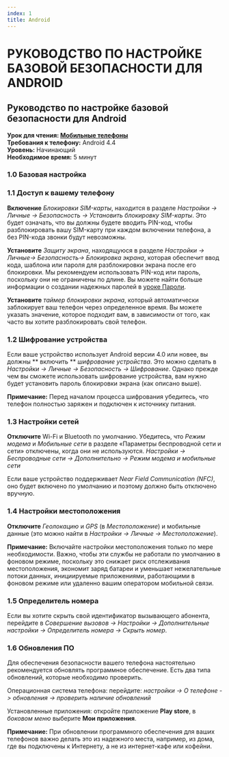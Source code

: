 ```yaml
---
index: 1
title: Android
---
```

# РУКОВОДСТВО ПО НАСТРОЙКЕ БАЗОВОЙ БЕЗОПАСНОСТИ ДЛЯ ANDROID

## Руководство по настройке базовой безопасности для Android

**Урок для чтения: [Мобильные телефоны](umbrella://communications/mobile-phones)**  
**Требования к телефону:** Android 4.4  
**Уровень:** Начинающий  
**Необходимое время:** 5 минут  

### 1.0 Базовая настройка

### 1.1 Доступ к вашему телефону

**Включение** _Блокировки SIM-карты_, находится в разделе _Настройки -> Личные -> Безопасность -> Установить блокировку SIM-карты_. Это будет означать, что вы должны будете вводить PIN-код, чтобы разблокировать вашу SIM-карту при каждом включении телефона, а без PIN-кода звонки будут невозможны.

**Установите** _Защиту экрана_, находящуюся в разделе _Настройки -> Личные-> Безопасность-> Блокировка экрана_, которая обеспечит ввод кода, шаблона или пароля для разблокировки экрана после его блокировки. Мы рекомендуем использовать PIN-код или пароль, поскольку они не ограничены по длине. Вы можете найти больше информации о создании надежных паролей в [уроке Пароли](umbrella://information/passwords).

**Установите** _таймер блокировки экрана_, который автоматически заблокирует ваш телефон через определенное время. Вы можете указать значение, которое подходит вам, в зависимости от того, как часто вы хотите разблокировать свой телефон.

### 1.2 Шифрование устройства

Если ваше устройство использует Android версии 4.0 или новее, вы должны ** включить ** _шифрование устройства_. Это можно сделать в _Настройки -> Личные -> Безопасность -> Шифрование_. Однако прежде чем вы сможете использовать шифрование устройства, вам нужно будет установить пароль блокировки экрана (как описано выше).

**Примечание:** Перед началом процесса шифрования убедитесь, что телефон полностью заряжен и подключен к источнику питания.

### 1.3 Настройки сетей

**Отключите** Wi-Fi и Bluetooth по умолчанию. Убедитесь, что _Режим модема_ и _Мобильные сети_ в разделе «Параметры беспроводной сети и сети» отключены, когда они не используются. _Настройки -> Беспроводные сети -> Дополнительно -> Режим модема и мобильные сети_

Если ваше устройство поддерживает _Near Field Communication (NFC)_, оно будет включено по умолчанию и поэтому должно быть отключено вручную.

### 1.4 Настройки местоположения

**Отключите** _Геолокацию_ и _GPS_ (в _Местоположение_) и мобильные данные (это можно найти в _Настройки -> Личные -> Местоположение_).

**Примечание:** Включайте настройки местоположения только по мере необходимости. Важно, чтобы эти службы не работали по умолчанию в фоновом режиме, поскольку это снижает риск отслеживания местоположения, экономит заряд батареи и уменьшает нежелательные потоки данных, инициируемые приложениями, работающими в фоновом режиме или удаленно вашим оператором мобильной связи.

### 1.5 Определитель номера

Если вы хотите скрыть свой идентификатор вызывающего абонента, перейдите в _Совершение вызовов -> Настройки -> Дополнительные настройки -> Определитель номера -> Скрыть номер_.

### 1.6 Обновления ПО

Для обеспечения безопасности вашего телефона настоятельно рекомендуется обновлять программное обеспечение. Есть два типа обновлений, которые необходимо проверить.

Операционная система телефона: перейдите: _настройки -> О телефоне -> обновления -> проверить наличие обновлений_

Установленные приложения: откройте приложение **Play store**, в _боковом меню_ выберите **Мои приложения**.

**Примечание:** При обновлении программного обеспечения для ваших телефонов важно делать это из надежного места, например, из дома, где вы подключены к Интернету, а не из интернет-кафе или кофейни.
